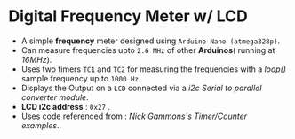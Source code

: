 # Digital Frequency Meter w/ LCD
* A simple **frequency** meter designed using `Arduino Nano (atmega328p)`.
* Can measure frequencies upto `2.6 MHz` of other **Arduinos**( running at *16MHz*).
* Uses two timers `TC1` and `TC2` for measuring the frequencies with a *loop()* sample frequency up to `1000 Hz`.
* Displays the Output on a `LCD` connected via a *i2c Serial to parallel converter module*. 
* **LCD i2c address** : `0x27` .
* Uses code referenced from : *Nick Gammons's Timer/Counter examples*..